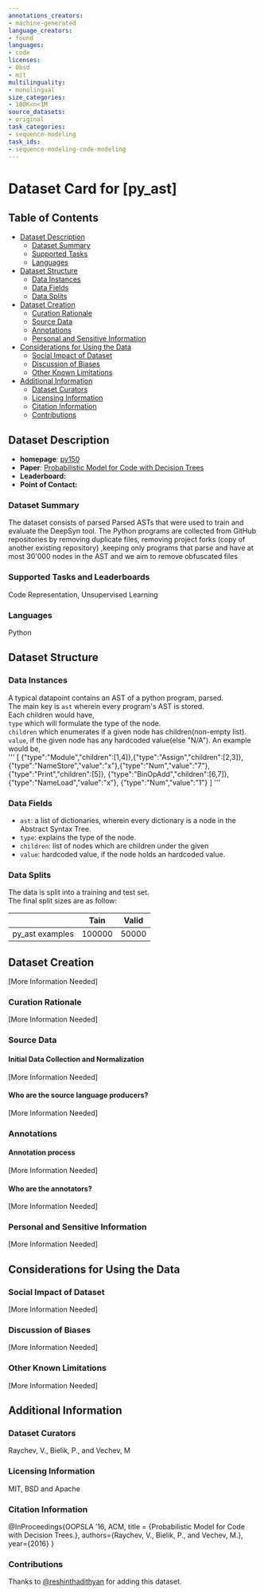 ```yaml
---
annotations_creators:
- machine-generated
language_creators:
- found
languages:
- code
licenses:
- 0bsd
- mit
multilinguality:
- monolingual
size_categories:
- 100K<n<1M
source_datasets:
- original
task_categories:
- sequence-modeling
task_ids:
- sequence-modeling-code-modeling
---
```

# Dataset Card for [py_ast]

## Table of Contents
- [Dataset Description](#dataset-description)
  - [Dataset Summary](#dataset-summary)
  - [Supported Tasks](#supported-tasks-and-leaderboards)
  - [Languages](#languages)
- [Dataset Structure](#dataset-structure)
  - [Data Instances](#data-instances)
  - [Data Fields](#data-instances)
  - [Data Splits](#data-instances)
- [Dataset Creation](#dataset-creation)
  - [Curation Rationale](#curation-rationale)
  - [Source Data](#source-data)
  - [Annotations](#annotations)
  - [Personal and Sensitive Information](#personal-and-sensitive-information)
- [Considerations for Using the Data](#considerations-for-using-the-data)
  - [Social Impact of Dataset](#social-impact-of-dataset)
  - [Discussion of Biases](#discussion-of-biases)
  - [Other Known Limitations](#other-known-limitations)
- [Additional Information](#additional-information)
  - [Dataset Curators](#dataset-curators)
  - [Licensing Information](#licensing-information)
  - [Citation Information](#citation-information)
  - [Contributions](#contributions)

## Dataset Description

- **homepage**: [py150](https://www.sri.inf.ethz.ch/py150) 
- **Paper**: [Probabilistic Model for Code with Decision Trees](https://dl.acm.org/doi/10.1145/3022671.2984041)
- **Leaderboard:**
- **Point of Contact:**

### Dataset Summary

The dataset consists of parsed Parsed ASTs that were used to train and evaluate the DeepSyn tool. 
The Python programs are collected from GitHub repositories
by removing duplicate files, removing project forks (copy of another existing repository)
,keeping only programs that parse and have at most 30'000 nodes in the AST and 
we aim to remove obfuscated files

### Supported Tasks and Leaderboards

Code Representation, Unsupervised Learning
### Languages

Python
## Dataset Structure  

### Data Instances
A typical datapoint contains an AST of a python program, parsed.   
The main key is `ast` wherein every program's AST is stored.  
 Each children would have,  
`type` which will formulate the type of the node.   
 `children` which enumerates if a given node has children(non-empty list). 
 `value`, if the given node has any hardcoded value(else "N/A").
 An example would be,     
'''
[ {"type":"Module","children":[1,4]},{"type":"Assign","children":[2,3]},{"type":"NameStore","value":"x"},{"type":"Num","value":"7"},    {"type":"Print","children":[5]},      {"type":"BinOpAdd","children":[6,7]},        {"type":"NameLoad","value":"x"},        {"type":"Num","value":"1"} ]
'''
### Data Fields
- `ast`: a list of dictionaries, wherein every dictionary is a node in the Abstract Syntax Tree.
- `type`: explains the type of the node.
- `children`: list of nodes which are children under the given
- `value`: hardcoded value, if the node holds an hardcoded value.

### Data Splits

The data is split into a training and test set.   
The final split sizes are as follow:

|                             | Tain   | Valid |
| -----                       | ------ | ----- |
| py_ast examples| 100000 |  50000 |
## Dataset Creation
[More Information Needed]
### Curation Rationale

[More Information Needed]

### Source Data

#### Initial Data Collection and Normalization

[More Information Needed]

#### Who are the source language producers?

[More Information Needed]

### Annotations

#### Annotation process

[More Information Needed]

#### Who are the annotators?

[More Information Needed]

### Personal and Sensitive Information

[More Information Needed]

## Considerations for Using the Data

### Social Impact of Dataset

[More Information Needed]

### Discussion of Biases

[More Information Needed]

### Other Known Limitations

[More Information Needed]

## Additional Information

### Dataset Curators
Raychev, V., Bielik, P., and Vechev, M
### Licensing Information
MIT, BSD and Apache
### Citation Information
@InProceedings{OOPSLA ’16, ACM,
title = {Probabilistic Model for Code with Decision Trees.},
authors={Raychev, V., Bielik, P., and Vechev, M.},
year={2016}
}

### Contributions

Thanks to [@reshinthadithyan](https://github.com/reshinthadithyan) for adding this dataset.
